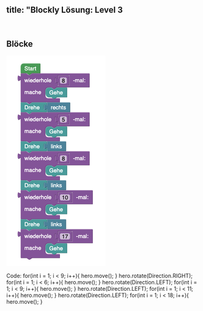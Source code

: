title: "Blockly Lösung: Level 3 
---
​
## Blöcke
![solution](doc/produs_unterlagen/solution/blockly/img/loesung_level_3.png)

Code:
for(int i = 1; i < 9; i++){
    hero.move();
}
hero.rotate(Direction.RIGHT);
for(int i = 1; i < 6; i++){
    hero.move();
}
hero.rotate(Direction.LEFT);
for(int i = 1; i < 9; i++){
    hero.move();
}
hero.rotate(Direction.LEFT);
for(int i = 1; i < 11; i++){
    hero.move();
}
hero.rotate(Direction.LEFT);
for(int i = 1; i < 18; i++){
    hero.move();
}